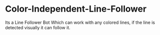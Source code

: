 # Color-Independent-Line-Follower
Its a Line Follower Bot Which can work with any colored lines, if the line is detected visually it can follow it.
